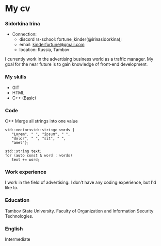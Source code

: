 # My cv

### Sidorkina Irina

* Connection: 
  * discord rs-school: fortune_kinder(@irinasidorkina); 
  * email: kinderfortune@gmail.com
  * location: Russia, Tambov

I currently work in the advertising business world as a traffic manager. My goal for the near future is to gain knowledge of front-end development.

### My skills
* GIT
* HTML
* C++ (Basic)

### Code
С++
Merge all strings into one value
```
std::vector<std::string> words {
   "Lorem", " ", "ipsum", " ",
   "dolor", " ", "sit", " ",
   "amet"};
 
std::string text;
for (auto const & word : words)
   text += word;
```
### Work experience

I work in the field of advertising. I don't have any coding experience, but I'd like to.

### Education
Tambov State University. Faculty of Organization and Information Security Technologies.

### English
Intermediate